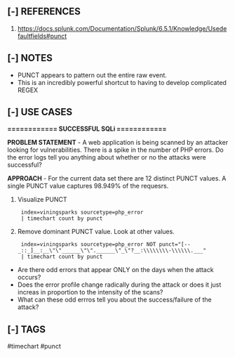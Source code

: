 <!---------------------------------------------------------------------------------
Copyright: (c) BLS OPS LLC.
This program is free software: you can redistribute it and/or modify
it under the terms of the GNU General Public License as published by
the Free Software Foundation, version 3.
This program is distributed in the hope that it will be useful,
but WITHOUT ANY WARRANTY; without even the implied warranty of
MERCHANTABILITY or FITNESS FOR A PARTICULAR PURPOSE. See the
GNU General Public License for more details.
You should have received a copy of the GNU General Public License
along with this program. If not, see <https://www.gnu.org/licenses/>.
--------------------------------------------------------------------------------->
## [-] REFERENCES

1. https://docs.splunk.com/Documentation/Splunk/6.5.1/Knowledge/Usedefaultfields#punct


## [-] NOTES

- PUNCT appears to pattern out the entire raw event.
- This is an incredibly powerful shortcut to having to develop complicated REGEX


## [-] USE CASES

__============ SUCCESSFUL SQLi ============__

__PROBLEM STATEMENT__ - A web application is being scanned by an attacker looking for vulnerabilities. There is a spike in the number of PHP errors. Do the error logs tell you anything about whether or no the attacks were successful?

__APPROACH__ - For the current data set there are 12 distinct PUNCT values. A single PUNCT value captures 98.949% of the requesrs. 

1. Visualize PUNCT

        index=viningsparks sourcetype=php_error
        | timechart count by punct

2. Remove dominant PUNCT value. Look at other values.

        index=viningsparks sourcetype=php_error NOT punct="[--_::_]__:__\"\"______\"\".______\"_\"?__:\\\\\\\\-\\\\\\.___"
        | timechart count by punct

- Are there odd errors that appear ONLY on the days when the attack occurs?
- Does the error profile change radically during the attack or does it just increas in proportion to the intensity of the scans?
- What can these odd errros tell you about the success/failure of the attack?


## [-] TAGS

\#timechart #punct
